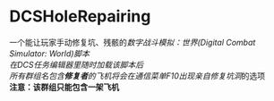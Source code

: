 # DCSHoleRepairing
一个能让玩家手动修复坑、残骸的*数字战斗模拟：世界(Digital Combat Simulator: World)*脚本<br />
在DCS任务编辑器里随时加载该脚本后<br />
所有群组名包含**修复者**的飞机将会在通信菜单F10出现*亲自修复坑洞*的选项<br />
**注意：该群组只能包含一架飞机**
